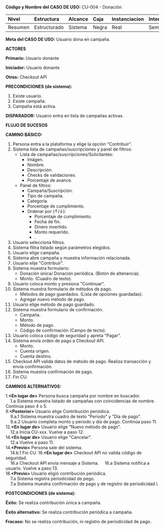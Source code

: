 **Código y Nombre del CASO  DE  USO:** CU-004 - Donación

| Nivel  | Estructura | Alcance|Caja|Instanciacion| Interaccion|
|:------- |:-------|:-----|:-----|:-----|:-----|
| Resumen    | Estructurado | Sistema |Negra |Real |Semantico|

**Meta del CASO  DE  USO:** Usuario dona en campaña.

**ACTORES** 

**Primario:** Usuario donante

**Iniciador:** Usuario donante

**Otros:** Checkout API

**PRECONDICIONES (de sistema):**
1. Existe usuario.
2. Existe campaña.
3. Campaña está activa.

**DISPARADOR:** Usuario entra en lista de campañas activas.

**FLUJO DE SUCESOS**

**CAMINO BÁSICO:**

1. Persona entra a la plataforma y elige la opción "Contribuir".
2. Sistema lista de campañas/suscripciones y panel de filtros:
   - Lista de campañas/suscripciones/Solicitantes:
        - Imágen.
        - Nombre.
        - Descripción.
        - Checks de validaciones.
        - Porcentaje de avance.
   - Panel de filtros:
        - Campaña/Suscripción.
        - Tipo de campaña.
        - Categoría.
        - Porcentaje de cumplimiento.
        - Ordenar por (↑/↓):
             - Porcentaje de cumplimiento.
             - Fecha de fin.
             - Dinero invertido.
             - Monto requerido.
             - .
4. Usuario selecciona filtros.
5. Sistema filtra listado según parámetros elegidos.
6. Usuario elige campaña.
7. Sistema abre campaña y muestra información relacionada.
8. Usuario elije "Contribuir".
9. Sistema muestra formulario:
    - Donación única/ Donación periódica. (Botón de altenancia).
    - Monto. (Cuadro de texto).
10. Usuario coloca monto y presiona "Continuar".
11. Sistema muestra formulario de métodos de pago.
    - Métodos de pago guardados. (Lista de opciones guardadas).
    - Agregar nuevo método de pago.
12. Usuario elige método de pago guardado.
13. Sistema muestra formulario de confirmación.
    - Campaña.
    - Monto.
    - Método de pago.
    - Código de confirmación (Campo de tecto).
14. Usuario coloca código de seguridad y apreta "Pagar".
15. Sistema envía orden de pago a Checkout API.
    - Monto.
    - Cuenta origen.
    - Cuenta destino.
17. Checkout API valida datos de mátodo de pago. Realiza transacción y envía confirmación.
18. Sistema muestra confirmación de pago.
19. Fin CU.

**CAMINOS ALTERNATIVOS:**

1.**\<En lugar de\>** Persona busca campaña por nombre en buscador.\
&nbsp;&nbsp;&nbsp;&nbsp;1.a Sistema muestra listado de campañas con coincidencias de nombre. Continúa paso 4 o 5.\
9.**\<Posterior\>** Usuario elige Contribución periódica.\
&nbsp;&nbsp;&nbsp;&nbsp;9.a.1 Sistema muestra cuadro de texto "Periodo" y "Día de pago".\
&nbsp;&nbsp;&nbsp;&nbsp;9.a.2 Usuario completa monto y periodo y día de pago. Continúa paso 11.\
12.**\<En lugar de\>** Usuario elige "Nuevo método de pago".\
&nbsp;&nbsp;&nbsp;&nbsp;12.a Inicia CU-xxx. Vuelve a paso 12.\
14.**\<En lugar de\>** Usuario elige "Cancelar".\
&nbsp;&nbsp;&nbsp;&nbsp;12.a Vuelve a paso 11.\
14.**\<Previo\>** Persona sale del sistema.\
&nbsp;&nbsp;&nbsp;&nbsp;14.b.1 Fin CU.
16.**\<En lugar de\>** Checkout API no valida código de seguridad.\
&nbsp;&nbsp;&nbsp;&nbsp;16.a Checkout API envía mensaje a Sistema.
&nbsp;&nbsp;&nbsp;&nbsp;16.a Sistema notifica a usuario. Vuelve a paso 13.\
18.**\<Previo\>** Usuario eligió contribución periódica.\
&nbsp;&nbsp;&nbsp;&nbsp;7.a Sistema registra periodicidad de pego.\
&nbsp;&nbsp;&nbsp;&nbsp;7.a Sistema muestra confirmación de pago y de registro de periodicidad.\

**POSTCONDICIONES (de sistema):**

**Éxito:** Se realiza contribución única a campaña.

**Éxito alternativo:** Se realiza contribución periódica a campaña.

**Fracaso:** No se realiza contribución, ni registro de periodicidad de pago.
